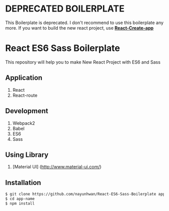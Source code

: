 # DEPRECATED BOILERPLATE
This Boilerplate is deprecated. I don't recommend to use this boilerplate any more. If you want to build the new react project, use [**React-Create-app**](https://github.com/facebook/react-create-app)

# React ES6 Sass Boilerplate
This repository will help you to make New React Project with ES6 and Sass 

## Application
1. React
2. React-route

## Development
1. Webpack2
2. Babel
3. ES6
4. Sass

## Using Library
1. [Material UI] (http://www.material-ui.com/)


## Installation
```sh
$ git clone https://github.com/nayunhwan/React-ES6-Sass-Boilerplate app-name
$ cd app-name
$ npm install
```
